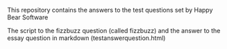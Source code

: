  This repository contains the answers to the test questions set by Happy Bear Software

 The script to the fizzbuzz question (called fizzbuzz) 
 and the answer to the essay question in markdown (testanswerquestion.html)
